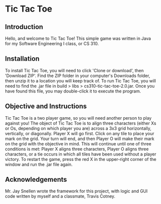 # Tic Tac Toe
## Introduction
Hello, and welcome to Tic Tac Toe! This simple game was written in Java for my Software Engineering I class, or CS 310.
## Installation
To install Tic Tac Toe, you will need to click 'Clone or download', then 'Download ZIP'. Find the ZIP folder in your computer's Downloads folder, then unzip it to a location you will keep track of. To run Tic Tac Toe, you will need to find the .jar file in build > libs > cs310-tic-tac-toe-2.0.jar. Once you have found this file, you may double-click it to execute the program.
## Objective and Instructions
Tic Tac Toe is a two player game, so you will need another person to play against you! The object of Tic Tac Toe is to align three characters (either Xs or Os, depending on which player you are) across a 3x3 grid horizontally, vertically, or diagonally. 
Player X will go first. Click on any tile to place your mark on the grid. Your turn will end, and then Player O will make their mark on the grid with the objective in mind. This will continue until one of three conditions is met: Player X aligns three characters, Player O aligns three characters, or a tie occurs in which all tiles have been used without a player victory. To restart the game, press the red X in the upper-right corner of the window and run the .jar file again.
## Acknowledgements
Mr. Jay Snellen wrote the framework for this project, with logic and GUI code written by myself and a classmate, Travis Cotney.
